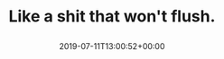 ---
retweeted: false
source: <a href="https://about.twitter.com/products/tweetdeck" rel="nofollow">TweetDeck</a>
entities:
  hashtags: []
  symbols: []
  user_mentions: []
  urls:
  - url: https://t.co/Jr3oJU3XYD
    expanded_url: https://t.co/Jr3oJU3XYD
    display_url: t.co/Jr3oJU3XYD
    indices:
    - '30'
    - '53'
display_text_range:
- '0'
- '53'
favorite_count: '2'
id_str: '1149302536458969089'
truncated: false
retweet_count: '0'
id: '1149302536458969089'
possibly_sensitive: false
created_at: Thu Jul 11 13:00:52 +0000 2019
favorited: false
full_text: Like a shit that won't flush.
lang: en
quote_url: https://t.co/Jr3oJU3XYD
tags:
- pesos/twitter
date: '2019-07-11T13:00:52+00:00'
src: https://twitter.com/bascht/status/1149302536458969089
original_url: https://twitter.com/bascht/status/1149302536458969089
type: twitter_tweet
text: Like a shit that won't flush.
title: 'Like a shit that won''t flush.

  '

---